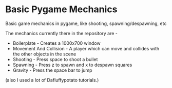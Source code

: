 # Basic Pygame Mechanics
Basic game mechanics in pygame, like shooting, spawning/despawning, etc

The mechanics currently there in the repository are -

* Boilerplate - Creates a 1000x700 window
* Movement And Collision - A player which can move and collides with the other objects in the scene
* Shooting - Press space to shoot a bullet
* Spawning - Press z to spawn and x to despawn squares
* Gravity - Press the space bar to jump

(also I used a lot of Dafluffypotato tutorials.)
